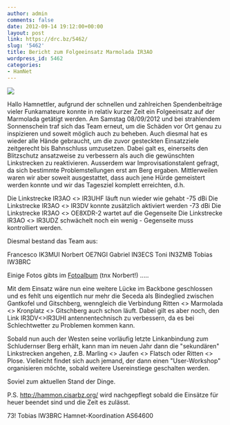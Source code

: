 ```yaml
---
author: admin
comments: false
date: 2012-09-14 19:12:00+00:00
layout: post
link: https://drc.bz/5462/
slug: '5462'
title: Bericht zum Folgeeinsatz Marmolada IR3AO
wordpress_id: 5462
categories:
- HamNet
---
```


[![](https://drc.bz/wp-content/uploads/2012/09/team.jpg)](https://drc.bz/wp-content/uploads/2012/09/team.jpg)  
  

Hallo Hamnettler,
aufgrund der schnellen und zahlreichen Spendenbeiträge vieler Funkamateure konnte in relativ kurzer Zeit ein Folgeeinsatz auf der Marmolada getätigt werden. Am Samstag 08/09/2012 und bei strahlendem Sonnenschein traf sich das Team erneut, um die Schäden vor Ort genau zu inspizieren und soweit möglich auch zu beheben.
Auch diesmal hat es wieder alle Hände gebraucht, um die zuvor gesteckten Einsatzziele zeitgerecht bis Bahnschluss umzusetzen.
Dabei galt es, einerseits den Blitzschutz ansatzweise zu verbessern als auch die gewünschten Linkstrecken zu reaktivieren.
Ausserdem war Improvisationstalent gefragt, da sich bestimmte Problemstellungen erst am Berg ergaben.
Mittlerweilen waren wir aber soweit ausgestattet, dass auch jene Hürde gemeistert werden konnte und wir das Tagesziel komplett erreichten, d.h.

Die Linkstrecke IR3AO <> IR3UHF läuft nun wieder wie gehabt -75 dBi
Die Linkstrecke IR3AO <> IR3DV konnte zusätzlich aktiviert werden -73 dBi
Die Linkstrecke IR3AO <> OE8XDR-2 wartet auf die Gegenseite
Die Linkstrecke IR3AO <> IR3UDZ schwächelt noch ein wenig - Gegenseite muss kontrolliert werden.

Diesmal bestand das Team aus:

Francesco IK3MUI
Norbert OE7NGI
Gabriel IN3ECS
Toni IN3ZMB
Tobias IW3BRC

Einige Fotos gibts im [Fotoalbum](https://drc.bz/?page_id=205&wppa-album=56&wppa-cover=0&wppa-occur=1) (tnx Norbert!) .....

Mit dem Einsatz wäre nun eine weitere Lücke im Backbone geschlossen und es fehlt uns eigentlich nur mehr die Seceda als Bindeglied zwischen Gantkofel und Gitschberg, wenngleich die Verbindung Ritten <> Marmolada <> Kronplatz <> Gitschberg auch schon läuft.
Dabei gilt es aber noch, den Link IR3DV<>IR3UHI antennentechnisch zu verbessern, da es bei Schlechtwetter zu Problemen kommen kann.

Sobald nun auch der Westen seine vorläufig letzte Linkanbindung zum Schludernser Berg erhält, kann man im neuen Jahr dann die "sekundären" Linkstrecken angehen, z.B. Marling <> Jaufen <> Flatsch oder Ritten <> Plose.
Vielleicht findet sich auch jemand, der dann einen "User-Workshop" organisieren möchte, sobald weitere Usereinstiege geschalten werden.

Soviel zum aktuellen Stand der Dinge.

P.S.
http://hammon.cisarbz.org/ wird nachgepflegt sobald die Einsätze für heuer beendet sind und die Zeit es zulässt.


73!
Tobias
IW3BRC
Hamnet-Koordination AS64600
